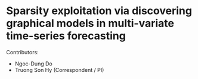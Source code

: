 # Sparsity exploitation via discovering graphical models in multi-variate time-series forecasting

Contributors:
* Ngoc-Dung Do
* Truong Son Hy (Correspondent / PI)
